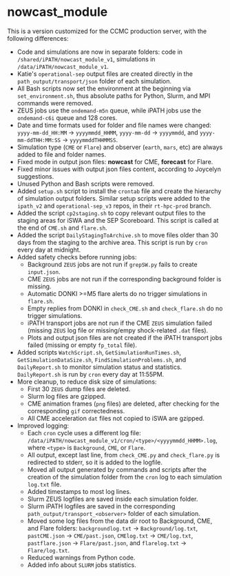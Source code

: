 # nowcast_module

This is a version customized for the CCMC production server, with the following differences:
- Code and simulations are now in separate folders: code in `/shared/iPATH/nowcast_module_v1`, simulations in `/data/iPATH/nowcast_module_v1`.
- Katie's `operational-sep` output files are created directly in the `path_output/transport/json` folder of each simulation.
- All Bash scripts now set the environment at the beginning via `set_environment.sh`, thus absolute paths for Python, Slurm, and MPI commands were removed.
- ZEUS jobs use the `ondemand-m5n` queue, while iPATH jobs use the `ondemand-c6i` queue and 128 cores.
- Date and time formats used for folder and file names were changed: `yyyy-mm-dd_HH:MM` → `yyyymmdd_HHMM`, `yyyy-mm-dd` → `yyyymmdd`, and `yyyy-mm-ddTHH:MM:SS` → `yyyymmddTHHMMSS`.
- Simulation type (`CME` or `Flare`) and observer (`earth`, `mars`, etc) are always added to file and folder names.
- Fixed mode in output json files: __nowcast__ for CME, __forecast__ for Flare.
- Fixed minor issues with output json files content, according to Joycelyn suggestions.
- Unused Python and Bash scripts were removed.
- Added `setup.sh` script to install the `crontab` file and create the hierarchy of simulation output folders. Similar setup scripts were added to the `ipath_v2` and `operational-sep_v3` repos, in their `rt-hpc-prod` branch.
- Added the script `cp2staging.sh` to copy relevant output files to the staging areas for iSWA and the SEP Scoreboard. This script is called at the end of `CME.sh` and `flare.sh`.
- Added the script `DailyStagingToArchive.sh` to move files older than 30 days from the staging to the archive area. This script is run by `cron` every day at midnight.
- Added safety checks before running jobs:
    - Background `ZEUS` jobs are not run if `grepSW.py` fails to create `input.json`.
    - CME `ZEUS` jobs are not run if the corresponding background folder is missing.
    - Automatic DONKI >=M5 flare alerts do no trigger simulations in `flare.sh`.
    - Empty replies from DONKI in `check_CME.sh` and `check_flare.sh` do no trigger simulations.
    - iPATH transport jobs are not run if the CME `ZEUS` simulation failed (missing `ZEUS` log file or missing/empy shock-related `.dat` files).
    - Plots and output json files are not created if the iPATH transport jobs failed (missing or empty `fp_total` file).
- Added scripts `WatchScript.sh`, `GetSimulationRunTimes.sh`, `GetSimulationDataSize.sh`, `FindSimulationProblems.sh`, and `DailyReport.sh` to monitor simulation status and statistics. `DailyReport.sh` is run by `cron` every day at 11:55PM.
- More cleanup, to reduce disk size of simulations:
    - First 30 `ZEUS` dump files are deleted.
    - Slurm log files are gzipped.
    - CME animation frames (`png` files) are deleted, after checking for the corresponding `gif` correctedness.
    - All CME acceleration `dat` files not copied to iSWA are gzipped.
- Improved logging:
    - Each `cron` cycle uses a different log file: `/data/iPATH/nowcast_module_v1/cron/<type>/<yyyymmdd_HHMM>.log`, where `<type>` is `Background`, `CME`, or `Flare`.
    - All output, except last line, from `check_CME.py` and `check_flare.py` is redirected to stderr, so it is added to the logfile.
    - Moved all output generated by commands and scripts after the creation of the simulation folder from the `cron` log to each simulation `log.txt` file.
    - Added timestamps to most log lines.
    - Slurm ZEUS logfiles are saved inside each simulation folder.
    - Slurm iPATH logfiles are saved in the corresponding `path_output/transport_<observer>` folder of each simulation.
    - Moved some log files from the data dir root to Background, CME, and Flare folders: `backgroundlog.txt` → `Background/log.txt`, `pastCME.json` → `CME/past.json`, `CMElog.txt` → `CME/log.txt`, `pastflare.json` → `Flare/past.json`, and `flarelog.txt` → `Flare/log.txt`.
    - Reduced warnings from Python code.
    - Added info about `SLURM` jobs statistics.
